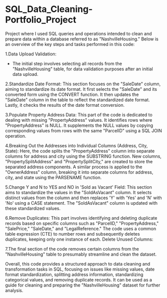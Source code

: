 # SQL_Data_Cleaning-Portfolio_Project

Project where I used SQL queries and operations intended to clean and prepare data within a database referred to as "NashvilleHousing." Below is an overview of the key steps and tasks performed in this code:

1.Data Upload Validation:
- The initial step involves selecting all records from the "NashvilleHousing" table, for data validation purposes after an initial data upload.

2.Standardize Date Format:
This section focuses on the "SaleDate" column, aiming to standardize its date format.
It first selects the "SaleDate" and its converted form using the CONVERT function.
It then updates the "SaleDate" column in the table to reflect the standardized date format.
Lastly, it checks the results of the date format conversion.

3.Populate Property Address Data:
This part of the code is dedicated to dealing with missing "PropertyAddress" values.
It identifies rows where "PropertyAddress" is NULL.
It supplements the NULL values by copying corresponding values from rows with the same "ParcelID" using a SQL JOIN operation.

4.Breaking Out the Addresses into Individual Columns (Address, City, State):
Here, the code splits the "PropertyAddress" column into separate columns for address and city using the SUBSTRING function.
New columns, "PropertySplitAddress" and "PropertySplitCity," are created to store the separated address components.
A similar process is applied to the "OwnerAddress" column, breaking it into separate columns for address, city, and state using the PARSENAME function.

5.Change Y and N to YES and NO in 'Sold as Vacant' Field:
This section aims to standardize the values in the "SoldAsVacant" column.
It selects distinct values from the column and then replaces 'Y' with 'Yes' and 'N' with 'No' using a CASE statement.
The "SoldAsVacant" column is updated with these standardized values.

6.Remove Duplicates:
This part involves identifying and deleting duplicate records based on specific columns such as "ParcelID," "PropertyAddress," "SalePrice," "SaleDate," and "LegalReference."
The code uses a common table expression (CTE) to number rows and subsequently deletes duplicates, keeping only one instance of each.
Delete Unused Columns:

7.The final section of the code removes certain columns from the "NashvilleHousing" table to presumably streamline and clean the dataset.

Overall, this code provides a structured approach to data cleaning and transformation tasks in SQL, focusing on issues like missing values, date format standardization, splitting address information, standardizing categorical values, and removing duplicate records. It can be used as a guide for cleaning and preparing the "NashvilleHousing" dataset for further analysis.
